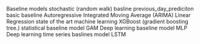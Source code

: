 Baseline models 
    stochastic (random walk) basline
        previous_day_prediciton
    basic baseline 
        Autoregressive Integrated Moving Average (ARIMA)
        Linear Regression
    state of the art machine learning 
        XGBoost (gradient boosting tree.)
    statistical baseline model
        GAM
    Deep learning baseline model
        MLP
    Deep learning time series baslines model
        LSTM

